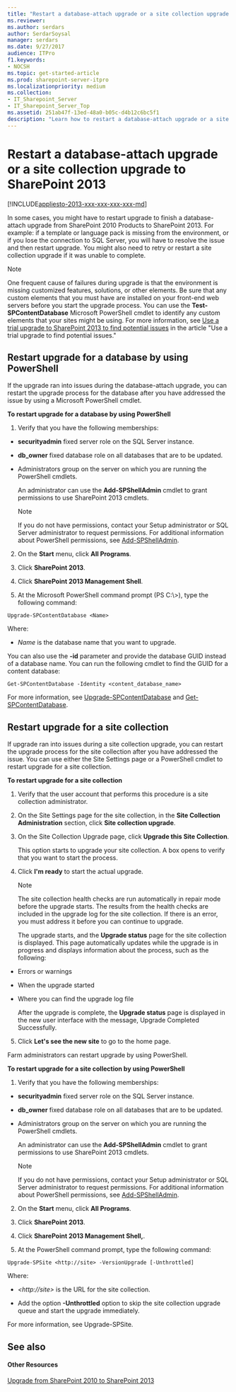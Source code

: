 ```yaml
---
title: "Restart a database-attach upgrade or a site collection upgrade to SharePoint 2013"
ms.reviewer: 
ms.author: serdars
author: SerdarSoysal
manager: serdars
ms.date: 9/27/2017
audience: ITPro
f1.keywords:
- NOCSH
ms.topic: get-started-article
ms.prod: sharepoint-server-itpro
ms.localizationpriority: medium
ms.collection:
- IT_Sharepoint_Server
- IT_Sharepoint_Server_Top
ms.assetid: 251ab47f-13ed-48a0-b05c-d4b12c6bc5f1
description: "Learn how to restart a database-attach upgrade or a site collection upgrade to SharePoint 2013."
---
```


# Restart a database-attach upgrade or a site collection upgrade to SharePoint 2013

[!INCLUDE[appliesto-2013-xxx-xxx-xxx-xxx-md](../includes/appliesto-2013-xxx-xxx-xxx-xxx-md.md)]
  
In some cases, you might have to restart upgrade to finish a database-attach upgrade from SharePoint 2010 Products to SharePoint 2013. For example: if a template or language pack is missing from the environment, or if you lose the connection to SQL Server, you will have to resolve the issue and then restart upgrade. You might also need to retry or restart a site collection upgrade if it was unable to complete.
  
> [!NOTE]
> One frequent cause of failures during upgrade is that the environment is missing customized features, solutions, or other elements. Be sure that any custom elements that you must have are installed on your front-end web servers before you start the upgrade process. You can use the **Test-SPContentDatabase** Microsoft PowerShell cmdlet to identify any custom elements that your sites might be using. For more information, see [Use a trial upgrade to SharePoint 2013 to find potential issues](/previous-versions/office/sharepoint-server-2010/cc262155(v=office.14)#Customizations) in the article "Use a trial upgrade to find potential issues." 
  
## Restart upgrade for a database by using PowerShell
<a name="DatabaseRestart"> </a>

If the upgrade ran into issues during the database-attach upgrade, you can restart the upgrade process for the database after you have addressed the issue by using a Microsoft PowerShell cmdlet. 
  
 **To restart upgrade for a database by using PowerShell**
  
1. Verify that you have the following memberships:
    
  - **securityadmin** fixed server role on the SQL Server instance. 
    
  - **db_owner** fixed database role on all databases that are to be updated. 
    
  - Administrators group on the server on which you are running the PowerShell cmdlets.
    
    An administrator can use the **Add-SPShellAdmin** cmdlet to grant permissions to use SharePoint 2013 cmdlets. 
    
    > [!NOTE]
    > If you do not have permissions, contact your Setup administrator or SQL Server administrator to request permissions. For additional information about PowerShell permissions, see [Add-SPShellAdmin](/powershell/module/sharepoint-server/Add-SPShellAdmin?view=sharepoint-ps). 
  
2. On the **Start** menu, click **All Programs**.
    
3. Click **SharePoint 2013**.
    
4. Click **SharePoint 2013 Management Shell**.
    
5. At the Microsoft PowerShell command prompt (PS C:\\>), type the following command:
    
  ```
  Upgrade-SPContentDatabase <Name>
  ```

  Where:
    
  -  _Name_ is the database name that you want to upgrade. 
    
   You can also use the **-id** parameter and provide the database GUID instead of a database name. You can run the following cmdlet to find the GUID for a content database: 
    
  ```
  Get-SPContentDatabase -Identity <content_database_name>
  ```

   For more information, see [Upgrade-SPContentDatabase](/powershell/module/sharepoint-server/Upgrade-SPContentDatabase?view=sharepoint-ps) and [Get-SPContentDatabase](/powershell/module/sharepoint-server/Get-SPContentDatabase?view=sharepoint-ps).
    
## Restart upgrade for a site collection
<a name="DatabaseRestart"> </a>

If upgrade ran into issues during a site collection upgrade, you can restart the upgrade process for the site collection after you have addressed the issue. You can use either the Site Settings page or a PowerShell cmdlet to restart upgrade for a site collection.
  
 **To restart upgrade for a site collection**
  
1. Verify that the user account that performs this procedure is a site collection administrator.
    
2. On the Site Settings page for the site collection, in the **Site Collection Administration** section, click **Site collection upgrade**.
    
3. On the Site Collection Upgrade page, click **Upgrade this Site Collection**.
    
    This option starts to upgrade your site collection. A box opens to verify that you want to start the process.
    
4. Click **I'm ready** to start the actual upgrade. 
    
    > [!NOTE]
    > The site collection health checks are run automatically in repair mode before the upgrade starts. The results from the health checks are included in the upgrade log for the site collection. If there is an error, you must address it before you can continue to upgrade. 
  
    The upgrade starts, and the **Upgrade status** page for the site collection is displayed. This page automatically updates while the upgrade is in progress and displays information about the process, such as the following: 
    
  - Errors or warnings
    
  - When the upgrade started
    
  - Where you can find the upgrade log file
    
    After the upgrade is complete, the **Upgrade status** page is displayed in the new user interface with the message, Upgrade Completed Successfully. 
    
5. Click **Let's see the new site** to go to the home page. 
    
Farm administrators can restart upgrade by using PowerShell.
  
 **To restart upgrade for a site collection by using PowerShell**
  
1. Verify that you have the following memberships:
    
  - **securityadmin** fixed server role on the SQL Server instance. 
    
  - **db_owner** fixed database role on all databases that are to be updated. 
    
  - Administrators group on the server on which you are running the PowerShell cmdlets.
    
    An administrator can use the **Add-SPShellAdmin** cmdlet to grant permissions to use SharePoint 2013 cmdlets. 
    
    > [!NOTE]
    > If you do not have permissions, contact your Setup administrator or SQL Server administrator to request permissions. For additional information about PowerShell permissions, see [Add-SPShellAdmin](/powershell/module/sharepoint-server/Add-SPShellAdmin?view=sharepoint-ps). 
  
2. On the **Start** menu, click **All Programs**.
    
3. Click **SharePoint 2013**.
    
4. Click **SharePoint 2013 Management Shell,**. 
    
5. At the PowerShell command prompt, type the following command:
    
  ```
  Upgrade-SPSite <http://site> -VersionUpgrade [-Unthrottled]
  ```

  Where:
    
  -  _\<http://site\>_ is the URL for the site collection. 
    
  - Add the option **-Unthrottled** option to skip the site collection upgrade queue and start the upgrade immediately. 
    
For more information, see Upgrade-SPSite.
  
## See also
<a name="DatabaseRestart"> </a>

#### Other Resources

[Upgrade from SharePoint 2010 to SharePoint 2013](upgrade-from-sharepoint-2010-to-sharepoint-2013.md)


